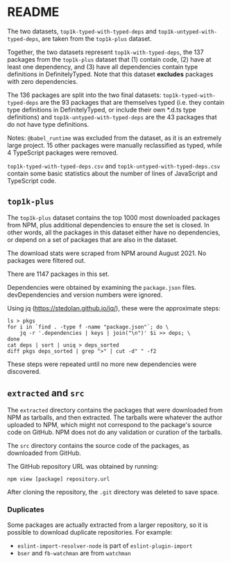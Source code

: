 # README

The two datasets, `top1k-typed-with-typed-deps` and
`top1k-untyped-with-typed-deps`, are taken from the `top1k-plus` dataset.

Together, the two datasets represent `top1k-with-typed-deps`, the 137 packages
from the `top1k-plus` dataset that (1) contain code, (2) have at least one
dependency, and (3) have all dependencies contain type definitions in
DefinitelyTyped. Note that this dataset **excludes** packages with zero
dependencies.

The 136 packages are split into the two final datasets:
`top1k-typed-with-typed-deps` are the 93 packages that are themselves typed
(i.e. they contain type definitions in DefinitelyTyped, or include their own
*.d.ts type definitions) and `top1k-untyped-with-typed-deps` are the 43 packages
that do not have type definitions.

Notes: `@babel_runtime` was excluded from the dataset, as it is an extremely
large project. 15 other packages were manually reclassified as typed, while 4
TypeScript packages were removed.

`top1k-typed-with-typed-deps.csv` and `top1k-untyped-with-typed-deps.csv`
contain some basic statistics about the number of lines of JavaScript and
TypeScript code.

## `top1k-plus`

The `top1k-plus` dataset contains the top 1000 most downloaded packages from
NPM, plus additional dependencies to ensure the set is closed. In other words,
all the packages in this dataset either have no dependencies, or depend on a
set of packages that are also in the dataset.

The download stats were scraped from NPM around August 2021. No packages were
filtered out.

There are 1147 packages in this set.

Dependencies were obtained by examining the `package.json` files.
devDependencies and version numbers were ignored.

Using jq (https://stedolan.github.io/jq/), these were the approximate steps:

    ls > pkgs
    for i in `find . -type f -name "package.json"`; do \
        jq -r '.dependencies | keys | join("\n")' $i >> deps; \
    done
    cat deps | sort | uniq > deps_sorted
    diff pkgs deps_sorted | grep ">" | cut -d" " -f2

These steps were repeated until no more new dependencies were discovered.

## `extracted` and `src`

The `extracted` directory contains the packages that were downloaded from NPM
as tarballs, and then extracted. The tarballs were whatever the author uploaded
to NPM, which might not correspond to the package's source code on GitHub. NPM
does not do any validation or curation of the tarballs.

The `src` directory contains the source code of the packages, as downloaded
from GitHub.

The GitHub repository URL was obtained by running:

    npm view [package] repository.url

After cloning the repository, the `.git` directory was deleted to save space.

### Duplicates

Some packages are actually extracted from a larger repository, so it is possible
to download duplicate repositories. For example:

  * `eslint-import-resolver-node` is part of `eslint-plugin-import`
  * `bser` and `fb-watchman` are from `watchman`
